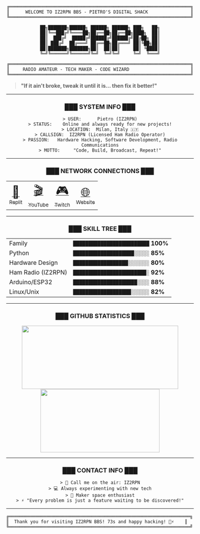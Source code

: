 <div align="center">

```
╔════════════════════════════════════════════════════════════════════╗
║      WELCOME TO IZ2RPN BBS - PIETRO'S DIGITAL SHACK                ║
╚════════════════════════════════════════════════════════════════════╝

██╗███████╗██████╗ ██████╗ ██████╗ ███╗   ██╗
██║╚══███╔╝╚════██╗██╔══██╗██╔══██╗████╗  ██║
██║  ███╔╝  █████╔╝██████╔╝██████╔╝██╔██╗ ██║
██║ ███╔╝  ██╔═══╝ ██╔══██╗██╔═══╝ ██║╚██╗██║
██║███████╗███████╗██║  ██║██║     ██║ ╚████║
╚═╝╚══════╝╚══════╝╚═╝  ╚═╝╚═╝     ╚═╝  ╚═══╝

╔════════════════════════════════════════════════════════════════════╗
║     RADIO AMATEUR - TECH MAKER - CODE WIZARD                       ║
╚════════════════════════════════════════════════════════════════════╝
```

</div>

> **"If it ain't broke, tweak it until it is... then fix it better!"**

---

<div align="center">

### ███ SYSTEM INFO ███

```
> USER:      Pietro (IZ2RPN)
> STATUS:    Online and always ready for new projects!
> LOCATION:  Milan, Italy 🇮🇹
> CALLSIGN:  IZ2RPN (Licensed Ham Radio Operator)
> PASSION:   Hardware Hacking, Software Development, Radio Communications
> MOTTO:     "Code, Build, Broadcast, Repeat!"
```
</div>

---

<div align="center">

### ███ NETWORK CONNECTIONS ███

<table>
  <tr>
    <td align="center">
      <a href="https://replit.com/@iz2rpn">
        <span style="font-size: 2em;">🤖</span><br>
        <sub>Replit</sub>
      </a>
    </td>
    <td align="center">
      <a href="https://www.youtube.com/@PietroM">
        <span style="font-size: 2em;">🎬</span><br>
        <sub>YouTube</sub>
      </a>
    </td>
    <td align="center">
      <a href="https://www.twitch.tv/pietro_iz2rpn">
        <span style="font-size: 2em;">🎮</span><br>
        <sub>Twitch</sub>
      </a>
    </td>
    <td align="center">
      <a href="https://iz2rpn.altervista.org/">
        <span style="font-size: 2em;">🌐</span><br>
        <sub>Website</sub>
      </a>
    </td>
  </tr>
</table>

</div>

---

<div align="center">

### ███ SKILL TREE ███

<table>
  <tr>
    <td>Family</td>
    <td>
      <code>█████████████████████████</code> <b>100%</b>
    </td>
  </tr>
  <tr>
    <td>Python</td>
    <td>
      <code>████████████████████░░░░░</code> <b>85%</b>
    </td>
  </tr>
  <tr>
    <td>Hardware Design</td>
    <td>
      <code>██████████████████░░░░░░░</code> <b>80%</b>
    </td>
  </tr>
  <tr>
    <td>Ham Radio (IZ2RPN)</td>
    <td>
      <code>████████████████████████░</code> <b>92%</b>
    </td>
  </tr>
  <tr>
    <td>Arduino/ESP32</td>
    <td>
      <code>█████████████████████░░░░</code> <b>88%</b>
    </td>
  </tr>
  <tr>
    <td>Linux/Unix</td>
    <td>
      <code>███████████████████░░░░░░</code> <b>82%</b>
    </td>
  </tr>
</table>
</div>

---

<div align="center">

### ███ GITHUB STATISTICS ███

<a href="https://github.com/Pepyn0/github-readme-stats">
  <img width=420 height=170 align="center" src="https://github-readme-stats.vercel.app/api?username=iz2rpn&theme=merko&show_icons=true&title_color=6aa84f&icon_color=9fc5e8&bg_color=0d1117&hide_border=true" />
</a>
<a href="https://github.com/Pepyn0/github-readme-stats">
  <img width=320 height=170 align="center" src="https://github-readme-stats.vercel.app/api/top-langs/?username=iz2rpn&theme=great-gatsby&layout=compact&title_color=6aa84f&icon_color=9fc5e8_color&bg_color=0d1117&hide_border=true" />
</a>

</div>

---

<div align="center">

### ███ CONTACT INFO ███

```
> 📡 Call me on the air: IZ2RPN
> 💻 Always experimenting with new tech
> 🔧 Maker space enthusiast
> ⚡ "Every problem is just a feature waiting to be discovered!"
```
</div>

---

```
╔════════════════════════════════════════════════════════════════════╗
║  Thank you for visiting IZ2RPN BBS! 73s and happy hacking! 📡⚡    ║
╚════════════════════════════════════════════════════════════════════╝
```

<!--
**iz2rpn/iz2rpn** is a ✨ _special_ ✨ repository because its `README.md` (this file) appears on your GitHub profile.
-->
